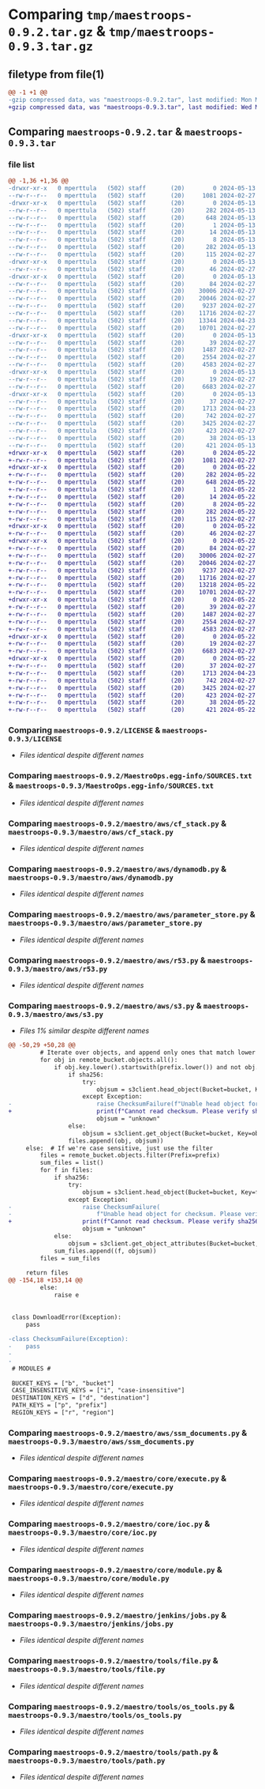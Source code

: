 # Comparing `tmp/maestroops-0.9.2.tar.gz` & `tmp/maestroops-0.9.3.tar.gz`

## filetype from file(1)

```diff
@@ -1 +1 @@
-gzip compressed data, was "maestroops-0.9.2.tar", last modified: Mon May 13 14:53:05 2024, max compression
+gzip compressed data, was "maestroops-0.9.3.tar", last modified: Wed May 22 13:18:48 2024, max compression
```

## Comparing `maestroops-0.9.2.tar` & `maestroops-0.9.3.tar`

### file list

```diff
@@ -1,36 +1,36 @@
-drwxr-xr-x   0 mperttula   (502) staff       (20)        0 2024-05-13 14:53:05.661196 maestroops-0.9.2/
--rw-r--r--   0 mperttula   (502) staff       (20)     1081 2024-02-27 16:30:05.000000 maestroops-0.9.2/LICENSE
-drwxr-xr-x   0 mperttula   (502) staff       (20)        0 2024-05-13 14:53:05.659440 maestroops-0.9.2/MaestroOps.egg-info/
--rw-r--r--   0 mperttula   (502) staff       (20)      282 2024-05-13 14:53:05.000000 maestroops-0.9.2/MaestroOps.egg-info/PKG-INFO
--rw-r--r--   0 mperttula   (502) staff       (20)      648 2024-05-13 14:53:05.000000 maestroops-0.9.2/MaestroOps.egg-info/SOURCES.txt
--rw-r--r--   0 mperttula   (502) staff       (20)        1 2024-05-13 14:53:05.000000 maestroops-0.9.2/MaestroOps.egg-info/dependency_links.txt
--rw-r--r--   0 mperttula   (502) staff       (20)       14 2024-05-13 14:53:05.000000 maestroops-0.9.2/MaestroOps.egg-info/requires.txt
--rw-r--r--   0 mperttula   (502) staff       (20)        8 2024-05-13 14:53:05.000000 maestroops-0.9.2/MaestroOps.egg-info/top_level.txt
--rw-r--r--   0 mperttula   (502) staff       (20)      282 2024-05-13 14:53:05.660393 maestroops-0.9.2/PKG-INFO
--rw-r--r--   0 mperttula   (502) staff       (20)      115 2024-02-27 16:30:05.000000 maestroops-0.9.2/README.md
-drwxr-xr-x   0 mperttula   (502) staff       (20)        0 2024-05-13 14:53:05.614540 maestroops-0.9.2/maestro/
--rw-r--r--   0 mperttula   (502) staff       (20)       46 2024-02-27 16:30:05.000000 maestroops-0.9.2/maestro/__init__.py
-drwxr-xr-x   0 mperttula   (502) staff       (20)        0 2024-05-13 14:53:05.626829 maestroops-0.9.2/maestro/aws/
--rw-r--r--   0 mperttula   (502) staff       (20)       84 2024-02-27 16:30:05.000000 maestroops-0.9.2/maestro/aws/__init__.py
--rw-r--r--   0 mperttula   (502) staff       (20)    30006 2024-02-27 16:30:05.000000 maestroops-0.9.2/maestro/aws/cf_stack.py
--rw-r--r--   0 mperttula   (502) staff       (20)    20046 2024-02-27 16:30:05.000000 maestroops-0.9.2/maestro/aws/dynamodb.py
--rw-r--r--   0 mperttula   (502) staff       (20)     9237 2024-02-27 16:30:05.000000 maestroops-0.9.2/maestro/aws/parameter_store.py
--rw-r--r--   0 mperttula   (502) staff       (20)    11716 2024-02-27 16:30:05.000000 maestroops-0.9.2/maestro/aws/r53.py
--rw-r--r--   0 mperttula   (502) staff       (20)    13344 2024-04-23 19:13:16.000000 maestroops-0.9.2/maestro/aws/s3.py
--rw-r--r--   0 mperttula   (502) staff       (20)    10701 2024-02-27 16:30:05.000000 maestroops-0.9.2/maestro/aws/ssm_documents.py
-drwxr-xr-x   0 mperttula   (502) staff       (20)        0 2024-05-13 14:53:05.632660 maestroops-0.9.2/maestro/core/
--rw-r--r--   0 mperttula   (502) staff       (20)       39 2024-02-27 16:30:05.000000 maestroops-0.9.2/maestro/core/__init__.py
--rw-r--r--   0 mperttula   (502) staff       (20)     1487 2024-02-27 16:30:09.000000 maestroops-0.9.2/maestro/core/execute.py
--rw-r--r--   0 mperttula   (502) staff       (20)     2554 2024-02-27 16:30:09.000000 maestroops-0.9.2/maestro/core/ioc.py
--rw-r--r--   0 mperttula   (502) staff       (20)     4583 2024-02-27 16:30:09.000000 maestroops-0.9.2/maestro/core/module.py
-drwxr-xr-x   0 mperttula   (502) staff       (20)        0 2024-05-13 14:53:05.651585 maestroops-0.9.2/maestro/jenkins/
--rw-r--r--   0 mperttula   (502) staff       (20)       19 2024-02-27 16:30:05.000000 maestroops-0.9.2/maestro/jenkins/__init__.py
--rw-r--r--   0 mperttula   (502) staff       (20)     6683 2024-02-27 16:30:05.000000 maestroops-0.9.2/maestro/jenkins/jobs.py
-drwxr-xr-x   0 mperttula   (502) staff       (20)        0 2024-05-13 14:53:05.658009 maestroops-0.9.2/maestro/tools/
--rw-r--r--   0 mperttula   (502) staff       (20)       37 2024-02-27 16:30:05.000000 maestroops-0.9.2/maestro/tools/__init__.py
--rw-r--r--   0 mperttula   (502) staff       (20)     1713 2024-04-23 19:13:16.000000 maestroops-0.9.2/maestro/tools/file.py
--rw-r--r--   0 mperttula   (502) staff       (20)      742 2024-02-27 16:30:05.000000 maestroops-0.9.2/maestro/tools/os_tools.py
--rw-r--r--   0 mperttula   (502) staff       (20)     3425 2024-02-27 16:30:09.000000 maestroops-0.9.2/maestro/tools/path.py
--rw-r--r--   0 mperttula   (502) staff       (20)      423 2024-02-27 16:30:09.000000 maestroops-0.9.2/maestro/tools/string.py
--rw-r--r--   0 mperttula   (502) staff       (20)       38 2024-05-13 14:53:05.661345 maestroops-0.9.2/setup.cfg
--rw-r--r--   0 mperttula   (502) staff       (20)      421 2024-05-13 14:51:19.000000 maestroops-0.9.2/setup.py
+drwxr-xr-x   0 mperttula   (502) staff       (20)        0 2024-05-22 13:18:48.232541 maestroops-0.9.3/
+-rw-r--r--   0 mperttula   (502) staff       (20)     1081 2024-02-27 16:30:05.000000 maestroops-0.9.3/LICENSE
+drwxr-xr-x   0 mperttula   (502) staff       (20)        0 2024-05-22 13:18:48.230982 maestroops-0.9.3/MaestroOps.egg-info/
+-rw-r--r--   0 mperttula   (502) staff       (20)      282 2024-05-22 13:18:48.000000 maestroops-0.9.3/MaestroOps.egg-info/PKG-INFO
+-rw-r--r--   0 mperttula   (502) staff       (20)      648 2024-05-22 13:18:48.000000 maestroops-0.9.3/MaestroOps.egg-info/SOURCES.txt
+-rw-r--r--   0 mperttula   (502) staff       (20)        1 2024-05-22 13:18:48.000000 maestroops-0.9.3/MaestroOps.egg-info/dependency_links.txt
+-rw-r--r--   0 mperttula   (502) staff       (20)       14 2024-05-22 13:18:48.000000 maestroops-0.9.3/MaestroOps.egg-info/requires.txt
+-rw-r--r--   0 mperttula   (502) staff       (20)        8 2024-05-22 13:18:48.000000 maestroops-0.9.3/MaestroOps.egg-info/top_level.txt
+-rw-r--r--   0 mperttula   (502) staff       (20)      282 2024-05-22 13:18:48.231719 maestroops-0.9.3/PKG-INFO
+-rw-r--r--   0 mperttula   (502) staff       (20)      115 2024-02-27 16:30:05.000000 maestroops-0.9.3/README.md
+drwxr-xr-x   0 mperttula   (502) staff       (20)        0 2024-05-22 13:18:48.211242 maestroops-0.9.3/maestro/
+-rw-r--r--   0 mperttula   (502) staff       (20)       46 2024-02-27 16:30:05.000000 maestroops-0.9.3/maestro/__init__.py
+drwxr-xr-x   0 mperttula   (502) staff       (20)        0 2024-05-22 13:18:48.219461 maestroops-0.9.3/maestro/aws/
+-rw-r--r--   0 mperttula   (502) staff       (20)       84 2024-02-27 16:30:05.000000 maestroops-0.9.3/maestro/aws/__init__.py
+-rw-r--r--   0 mperttula   (502) staff       (20)    30006 2024-02-27 16:30:05.000000 maestroops-0.9.3/maestro/aws/cf_stack.py
+-rw-r--r--   0 mperttula   (502) staff       (20)    20046 2024-02-27 16:30:05.000000 maestroops-0.9.3/maestro/aws/dynamodb.py
+-rw-r--r--   0 mperttula   (502) staff       (20)     9237 2024-02-27 16:30:05.000000 maestroops-0.9.3/maestro/aws/parameter_store.py
+-rw-r--r--   0 mperttula   (502) staff       (20)    11716 2024-02-27 16:30:05.000000 maestroops-0.9.3/maestro/aws/r53.py
+-rw-r--r--   0 mperttula   (502) staff       (20)    13218 2024-05-22 13:04:47.000000 maestroops-0.9.3/maestro/aws/s3.py
+-rw-r--r--   0 mperttula   (502) staff       (20)    10701 2024-02-27 16:30:05.000000 maestroops-0.9.3/maestro/aws/ssm_documents.py
+drwxr-xr-x   0 mperttula   (502) staff       (20)        0 2024-05-22 13:18:48.223281 maestroops-0.9.3/maestro/core/
+-rw-r--r--   0 mperttula   (502) staff       (20)       39 2024-02-27 16:30:05.000000 maestroops-0.9.3/maestro/core/__init__.py
+-rw-r--r--   0 mperttula   (502) staff       (20)     1487 2024-02-27 16:30:09.000000 maestroops-0.9.3/maestro/core/execute.py
+-rw-r--r--   0 mperttula   (502) staff       (20)     2554 2024-02-27 16:30:09.000000 maestroops-0.9.3/maestro/core/ioc.py
+-rw-r--r--   0 mperttula   (502) staff       (20)     4583 2024-02-27 16:30:09.000000 maestroops-0.9.3/maestro/core/module.py
+drwxr-xr-x   0 mperttula   (502) staff       (20)        0 2024-05-22 13:18:48.225176 maestroops-0.9.3/maestro/jenkins/
+-rw-r--r--   0 mperttula   (502) staff       (20)       19 2024-02-27 16:30:05.000000 maestroops-0.9.3/maestro/jenkins/__init__.py
+-rw-r--r--   0 mperttula   (502) staff       (20)     6683 2024-02-27 16:30:05.000000 maestroops-0.9.3/maestro/jenkins/jobs.py
+drwxr-xr-x   0 mperttula   (502) staff       (20)        0 2024-05-22 13:18:48.230075 maestroops-0.9.3/maestro/tools/
+-rw-r--r--   0 mperttula   (502) staff       (20)       37 2024-02-27 16:30:05.000000 maestroops-0.9.3/maestro/tools/__init__.py
+-rw-r--r--   0 mperttula   (502) staff       (20)     1713 2024-04-23 19:13:16.000000 maestroops-0.9.3/maestro/tools/file.py
+-rw-r--r--   0 mperttula   (502) staff       (20)      742 2024-02-27 16:30:05.000000 maestroops-0.9.3/maestro/tools/os_tools.py
+-rw-r--r--   0 mperttula   (502) staff       (20)     3425 2024-02-27 16:30:09.000000 maestroops-0.9.3/maestro/tools/path.py
+-rw-r--r--   0 mperttula   (502) staff       (20)      423 2024-02-27 16:30:09.000000 maestroops-0.9.3/maestro/tools/string.py
+-rw-r--r--   0 mperttula   (502) staff       (20)       38 2024-05-22 13:18:48.232714 maestroops-0.9.3/setup.cfg
+-rw-r--r--   0 mperttula   (502) staff       (20)      421 2024-05-22 13:14:35.000000 maestroops-0.9.3/setup.py
```

### Comparing `maestroops-0.9.2/LICENSE` & `maestroops-0.9.3/LICENSE`

 * *Files identical despite different names*

### Comparing `maestroops-0.9.2/MaestroOps.egg-info/SOURCES.txt` & `maestroops-0.9.3/MaestroOps.egg-info/SOURCES.txt`

 * *Files identical despite different names*

### Comparing `maestroops-0.9.2/maestro/aws/cf_stack.py` & `maestroops-0.9.3/maestro/aws/cf_stack.py`

 * *Files identical despite different names*

### Comparing `maestroops-0.9.2/maestro/aws/dynamodb.py` & `maestroops-0.9.3/maestro/aws/dynamodb.py`

 * *Files identical despite different names*

### Comparing `maestroops-0.9.2/maestro/aws/parameter_store.py` & `maestroops-0.9.3/maestro/aws/parameter_store.py`

 * *Files identical despite different names*

### Comparing `maestroops-0.9.2/maestro/aws/r53.py` & `maestroops-0.9.3/maestro/aws/r53.py`

 * *Files identical despite different names*

### Comparing `maestroops-0.9.2/maestro/aws/s3.py` & `maestroops-0.9.3/maestro/aws/s3.py`

 * *Files 1% similar despite different names*

```diff
@@ -50,29 +50,28 @@
         # Iterate over objects, and append only ones that match lower case and don't end with '/'
         for obj in remote_bucket.objects.all():
             if obj.key.lower().startswith(prefix.lower()) and not obj.key.endswith("/"):
                 if sha256:
                     try:
                         objsum = s3client.head_object(Bucket=bucket, Key=obj.key, ChecksumMode='ENABLED')['ResponseMetadata']['HTTPHeaders']["x-amz-checksum-sha256"]
                     except Exception:
-                        raise ChecksumFailure(f"Unable head object for checksum. Please verify sha256 exists on object {bucket}/{obj.key}")
+                        print(f"Cannot read checksum. Please verify sha256 exists on object {bucket}/{obj.key}")
                         objsum = "unknown"
                 else:
                     objsum = s3client.get_object(Bucket=bucket, Key=obj.key)["ETag"][1:-1]
                 files.append((obj, objsum))
     else:  # If we're case sensitive, just use the filter
         files = remote_bucket.objects.filter(Prefix=prefix)
         sum_files = list()
         for f in files:
             if sha256:
                 try:
                     objsum = s3client.head_object(Bucket=bucket, Key=f.key, ChecksumMode='ENABLED')['ResponseMetadata']['HTTPHeaders']["x-amz-checksum-sha256"]
                 except Exception:
-                    raise ChecksumFailure(
-                        f"Unable head object for checksum. Please verify sha256 exists on object {bucket}/{obj.key}")
+                    print(f"Cannot read checksum. Please verify sha256 exists on object {bucket}/{f.key}")
                     objsum = "unknown"
             else:
                 objsum = s3client.get_object_attributes(Bucket=bucket, Key=f.key, ObjectAttributes=['ETag'])[1:-1]
             sum_files.append((f, objsum))
         files = sum_files
 
     return files
@@ -154,18 +153,14 @@
         else:
             raise e
 
 
 class DownloadError(Exception):
     pass
 
-class ChecksumFailure(Exception):
-    pass
-
-
 # MODULES #
 
 BUCKET_KEYS = ["b", "bucket"]
 CASE_INSENSITIVE_KEYS = ["i", "case-insensitive"]
 DESTINATION_KEYS = ["d", "destination"]
 PATH_KEYS = ["p", "prefix"]
 REGION_KEYS = ["r", "region"]
```

### Comparing `maestroops-0.9.2/maestro/aws/ssm_documents.py` & `maestroops-0.9.3/maestro/aws/ssm_documents.py`

 * *Files identical despite different names*

### Comparing `maestroops-0.9.2/maestro/core/execute.py` & `maestroops-0.9.3/maestro/core/execute.py`

 * *Files identical despite different names*

### Comparing `maestroops-0.9.2/maestro/core/ioc.py` & `maestroops-0.9.3/maestro/core/ioc.py`

 * *Files identical despite different names*

### Comparing `maestroops-0.9.2/maestro/core/module.py` & `maestroops-0.9.3/maestro/core/module.py`

 * *Files identical despite different names*

### Comparing `maestroops-0.9.2/maestro/jenkins/jobs.py` & `maestroops-0.9.3/maestro/jenkins/jobs.py`

 * *Files identical despite different names*

### Comparing `maestroops-0.9.2/maestro/tools/file.py` & `maestroops-0.9.3/maestro/tools/file.py`

 * *Files identical despite different names*

### Comparing `maestroops-0.9.2/maestro/tools/os_tools.py` & `maestroops-0.9.3/maestro/tools/os_tools.py`

 * *Files identical despite different names*

### Comparing `maestroops-0.9.2/maestro/tools/path.py` & `maestroops-0.9.3/maestro/tools/path.py`

 * *Files identical despite different names*

